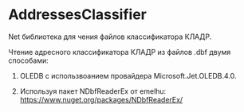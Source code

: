 AddressesClassifier
===================

Net библиотека для чения файлов классификатора КЛАДР.

Чтение адресного классификатора КЛАДР из файлов .dbf двумя способами:

1. OLEDB с использвоанием провайдера Microsoft.Jet.OLEDB.4.0.

2. Используя пакет NDbfReaderEx от emelhu: https://www.nuget.org/packages/NDbfReaderEx/
